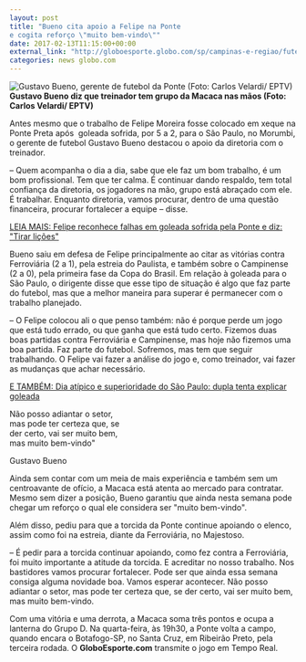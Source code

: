 ```yaml
---
layout: post
title: "Bueno cita apoio a Felipe na Ponte
e cogita reforço \"muito bem-vindo\""
date: 2017-02-13T11:15:00+00:00
external_link: "http://globoesporte.globo.com/sp/campinas-e-regiao/futebol/times/ponte-preta/noticia/2017/02/bueno-cita-apoio-felipe-na-ponte-e-cogita-reforco-muito-bem-vindo.html"
categories: news globo.com
---
```

 ![Gustavo Bueno, gerente de futebol da Ponte (Foto: Carlos Velardi/ EPTV)](http://s2.glbimg.com/qzacQQa5MUOjpwJMrZtaP2kkLIk=/114x0:824x592/300x250/s.glbimg.com/es/ge/f/original/2016/06/08/gustavobueno.2.jpg "Gustavo Bueno, gerente de futebol da Ponte (Foto: Carlos Velardi/ EPTV)")**Gustavo Bueno diz que treinador tem&nbsp;grupo da Macaca nas mãos (Foto: Carlos Velardi/ EPTV)**

Antes mesmo que o trabalho de Felipe Moreira fosse colocado em xeque na Ponte Preta após&nbsp; goleada sofrida, por 5 a 2, para o São Paulo, no Morumbi, o gerente de futebol Gustavo Bueno destacou o apoio da diretoria com o treinador.

– Quem acompanha o dia a dia, sabe que ele faz um bom trabalho, é um bom profissional. Tem que ter calma. É continuar dando respaldo, tem total confiança da diretoria, os jogadores na mão, grupo está abraçado com ele. É trabalhar. Enquanto diretoria, vamos procurar, dentro de uma questão financeira, procurar fortalecer a equipe – disse.   
  
[LEIA MAIS: Felipe reconhece falhas em goleada sofrida pela Ponte e diz: "Tirar lições"](http://globoesporte.globo.com/sp/campinas-e-regiao/futebol/times/ponte-preta/noticia/2017/02/felipe-reconhece-falhas-em-goleada-sofrida-pela-ponte-e-diz-tirar-licoes.html)

Bueno saiu em defesa de Felipe principalmente ao citar as vitórias contra Ferroviária (2 a 1), pela estreia do Paulista, e também sobre o Campinense (2 a 0), pela primeira fase da Copa do Brasil. Em relação à goleada para o São Paulo, o dirigente disse que esse tipo de situação é algo que faz parte do futebol, mas que a melhor maneira para superar é permanecer com o trabalho planejado.

– O Felipe colocou ali o que penso também: não é porque perde um jogo que está tudo errado, ou que ganha que está tudo certo. Fizemos duas boas partidas contra Ferroviária e Campinense, mas hoje não fizemos uma boa partida. Faz parte do futebol. Sofremos, mas tem que seguir trabalhando. O Felipe vai fazer a análise do jogo e, como treinador, vai fazer as mudanças que achar necessário.&nbsp;  
  
[E TAMBÉM: Dia atípico e superioridade do São Paulo: dupla tenta explicar goleada](http://globoesporte.globo.com/sp/campinas-e-regiao/futebol/times/ponte-preta/noticia/2017/02/dia-atipico-e-superioridade-do-sao-paulo-dupla-tenta-explicar-goleada.html)

Não posso adiantar o setor,  
mas pode ter certeza que, se  
der certo, vai ser muito bem,  
mas muito bem-vindo"  

Gustavo Bueno

Ainda sem contar com um meia de mais experiência e também sem um centroavante de ofício, a Macaca está atenta ao mercado para contratar. Mesmo sem dizer a posição, Bueno garantiu que ainda nesta semana pode chegar um reforço o qual ele considera ser "muito bem-vindo".

Além disso, pediu para que a torcida da Ponte continue apoiando o elenco, assim como foi na estreia, diante da Ferroviária, no Majestoso.

– É pedir para a torcida continuar apoiando, como fez contra a Ferroviária, foi muito importante a atitude da torcida. E acreditar no nosso trabalho. Nos bastidores vamos procurar fortalecer. Pode ser que ainda essa semana consiga alguma novidade boa. Vamos esperar acontecer. Não posso adiantar o setor, mas pode ter certeza que, se der certo, vai ser muito bem, mas muito bem-vindo.&nbsp;

Com uma vitória e uma derrota, a Macaca soma três pontos e ocupa a lanterna do Grupo D. Na quarta-feira, às 19h30, a Ponte volta a campo, quando encara o Botafogo-SP, no Santa Cruz, em Ribeirão Preto, pela terceira rodada. O **GloboEsporte.com** transmite o jogo em Tempo Real.

